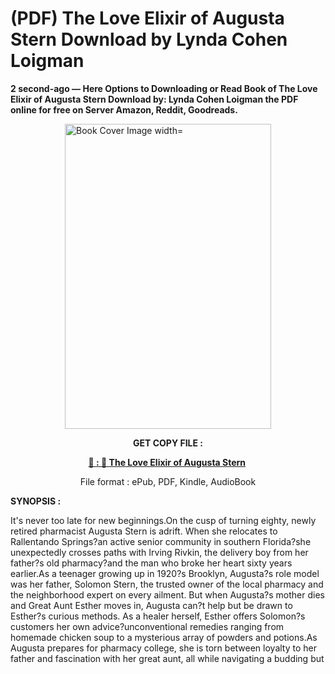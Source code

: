 # (PDF) The Love Elixir of Augusta Stern Download by Lynda Cohen Loigman

<p><strong>2 second-ago &mdash; Here Options to Downloading or Read Book of The Love Elixir of Augusta Stern Download by: Lynda Cohen Loigman the PDF online for free on Server Amazon, Reddit, Goodreads.</strong></p><p><a href="https://us.ebookarea.xyz/?book=203579107-the-love-elixir-of-augusta-stern"><img style="display: block; margin-left: auto; margin-right: auto;" src="https://i.gr-assets.com/images/S/compressed.photo.goodreads.com/books/1705086569l/203579107.jpg" alt="Book Cover Image width=" width="330" height="488" /></a></p><p style="text-align: center;"><strong>GET COPY FILE :</strong></p><p style="text-align: center;"><strong><a href="https://us.ebookarea.xyz/?book=203579107-the-love-elixir-of-augusta-stern" target="_blank" rel="noopener">📢 : 🔗 The Love Elixir of Augusta Stern</a>&nbsp;</strong></p><p style="text-align: center;">File format : ePub, PDF, Kindle, AudioBook</p><p><strong>SYNOPSIS :</strong></p><p>It's never too late for new beginnings.On the cusp of turning eighty, newly retired pharmacist Augusta Stern is adrift. When she relocates to Rallentando Springs?an active senior community in southern Florida?she unexpectedly crosses paths with Irving Rivkin, the delivery boy from her father?s old pharmacy?and the man who broke her heart sixty years earlier.As a teenager growing up in 1920?s Brooklyn, Augusta?s role model was her father, Solomon Stern, the trusted owner of the local pharmacy and the neighborhood expert on every ailment. But when Augusta?s mother dies and Great Aunt Esther moves in, Augusta can?t help but be drawn to Esther?s curious methods. As a healer herself, Esther offers Solomon?s customers her own advice?unconventional remedies ranging from homemade chicken soup to a mysterious array of powders and potions.As Augusta prepares for pharmacy college, she is torn between loyalty to her father and fascination with her great aunt, all while navigating a budding but </p>
